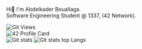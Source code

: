 Hi👋 I'm Abdelkader Bouallaga.<br>
Software Engineering Student @ 1337, (42 Network).

![Git Views](https://komarev.com/ghpvc/?username=abdoubouallaga&color=blueviolet)<br>
![42 Profile Card](https://badge42.herokuapp.com/api/stats/babdelka)<br>
![Git stats](https://github-readme-stats.vercel.app/api?username=abdoubouallaga&show_icons=true&theme=dark)
![Git stats top Langs](https://github-readme-stats.vercel.app/api/top-langs/?username=abdoubouallaga&show_icons=true&theme=dark)<br>
